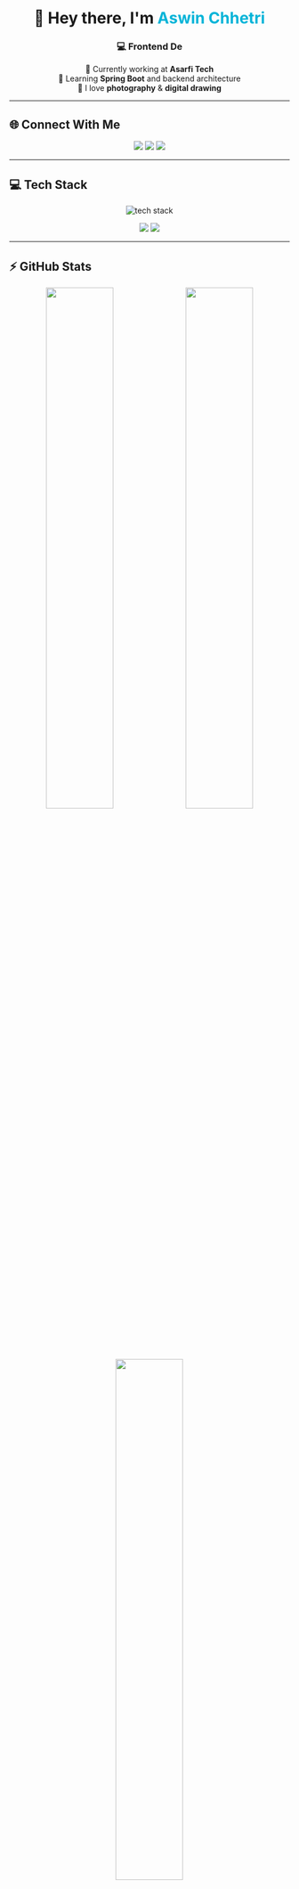 <!-- ✨ Modern GitHub Profile | Aswin Chhetri -->

<h1 align="center">👋 Hey there, I'm <span style="color:#00b4d8;">Aswin Chhetri</span></h1>
<h3 align="center">💻 Frontend De</h3>

<p align="center">
  🔭 Currently working at <b>Asarfi Tech</b> <br/>
  🌱 Learning <b>Spring Boot</b> and backend architecture <br/>
  🎨 I love <b>photography</b> & <b>digital drawing</b>
</p>

---

## 🌐 Connect With Me

<p align="center">
  <a href="https://instagram.com/asbin.02" target="_blank"><img src="https://img.shields.io/badge/Instagram-E4405F?style=for-the-badge&logo=instagram&logoColor=white"/></a>
  <a href="https://linkedin.com/in/aswin-chhetri+" target="_blank"><img src="https://img.shields.io/badge/LinkedIn-0A66C2?style=for-the-badge&logo=linkedin&logoColor=white"/></a>
  <a href="mailto:aswinchhetri02@gmail.com"><img src="https://img.shields.io/badge/Email-D14836?style=for-the-badge&logo=gmail&logoColor=white"/></a>
</p>

---

## 💻 Tech Stack

<p align="center">
  <img src="https://skillicons.dev/icons?i=html,css,js,react,reactnative,redux,figma,canva,postgres,mysql,spring,git,github" alt="tech stack" />
</p>

<p align="center">
  <img src="https://img.shields.io/badge/-React%20Query-FF4154?style=for-the-badge&logo=react-query&logoColor=white"/>
  <img src="https://img.shields.io/badge/-React%20Router-CA4245?style=for-the-badge&logo=react-router&logoColor=white"/>
</p>

---

## ⚡ GitHub Stats

<p align="center">
  <img width="49%" src="https://github-readme-stats.vercel.app/api?username=Beasty002&show_icons=true&theme=tokyonight&hide_border=true" />
  <img width="49%" src="https://github-readme-streak-stats.herokuapp.com/?user=Beasty002&theme=tokyonight&hide_border=true" />
</p>

<p align="center">
  <img width="49%" src="https://github-readme-stats.vercel.app/api/top-langs/?username=Beasty002&layout=compact&theme=tokyonight&hide_border=true" />
</p>

---

## 🧠 Random Dev Quote

<p align="center">
  <img src="https://quotes-github-readme.vercel.app/api?type=horizontal&theme=tokyonight"/>
</p>

---

## 🚀 Top Contributed Repos

<p align="center">
  <img src="https://github-contributor-stats.vercel.app/api?username=Beasty002&limit=5&theme=tokyonight&combine_all_yearly_contributions=true"/>
</p>

---

<p align="center">
  <img src="https://visitcount.itsvg.in/api?id=Beasty002&label=Profile%20Views&icon=6&color=3" />
</p>

<!-- 🔥 Created by Aswin Chhetri | Profile powered with skill icons & stats cards -->
